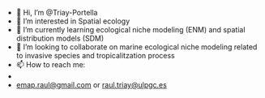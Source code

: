 - 👋 Hi, I’m @Triay-Portella
- 👀 I’m interested in Spatial ecology
- 🌱 I’m currently learning ecological niche modeling (ENM) and spatial distribution models (SDM)
- 💞️ I’m looking to collaborate on marine ecological niche modeling related to invasive species and tropicalitzation process
- 📫 How to reach me:
- 
-   emap.raul@gmail.com or raul.triay@ulpgc.es

<!---
Triay-Portella/Triay-Portella is a ✨ special ✨ repository because its `README.md` (this file) appears on your GitHub profile.
You can click the Preview link to take a look at your changes.
--->
